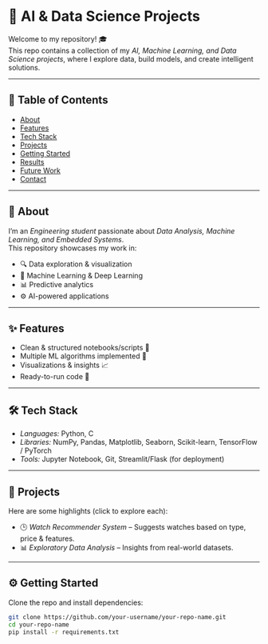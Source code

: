 # 🚀 AI & Data Science Projects  

Welcome to my repository! 🎓  
This repo contains a collection of my *AI, Machine Learning, and Data Science projects*, where I explore data, build models, and create intelligent solutions.  

---

## 📌 Table of Contents  
- [About](#about)  
- [Features](#features)  
- [Tech Stack](#tech-stack)  
- [Projects](#projects)  
- [Getting Started](#getting-started)  
- [Results](#results)  
- [Future Work](#future-work)  
- [Contact](#contact)  

---

## 📖 About  
I’m an *Engineering student* passionate about *Data Analysis, Machine Learning, and Embedded Systems*.  
This repository showcases my work in:  
- 🔍 Data exploration & visualization  
- 🤖 Machine Learning & Deep Learning  
- 📊 Predictive analytics  
- ⚙ AI-powered applications  

---

## ✨ Features  
- Clean & structured notebooks/scripts 📂  
- Multiple ML algorithms implemented 🔬  
- Visualizations & insights 📈  
- Ready-to-run code 🚀  

---

## 🛠 Tech Stack  
- *Languages:* Python, C  
- *Libraries:* NumPy, Pandas, Matplotlib, Seaborn, Scikit-learn, TensorFlow / PyTorch  
- *Tools:* Jupyter Notebook, Git, Streamlit/Flask (for deployment)  

---

## 📂 Projects  
Here are some highlights (click to explore each):  
- 🕒 *Watch Recommender System* – Suggests watches based on type, price & features.  
- 📊 *Exploratory Data Analysis* – Insights from real-world datasets.  

---

## ⚙ Getting Started  
Clone the repo and install dependencies:  
```bash
git clone https://github.com/your-username/your-repo-name.git
cd your-repo-name
pip install -r requirements.txt
